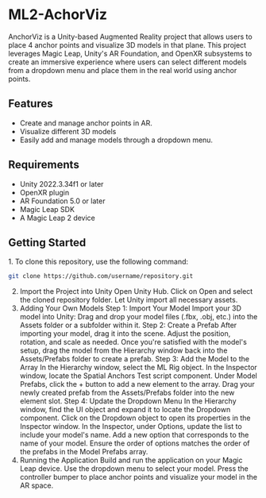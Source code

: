 # ML2-AchorViz
 
AnchorViz is a Unity-based Augmented Reality project that allows users to place 4 anchor points and visualize 3D models in that plane. This project leverages Magic Leap, Unity's AR Foundation, and OpenXR subsystems to create an immersive experience where users can select different models from a dropdown menu and place them in the real world using anchor points.

<h2> Features </h2>
<ul>
 <li> Create and manage anchor points in AR. </li>
 <li>Visualize different 3D models</li>
 <li>Easily add and manage models through a dropdown menu.</li>
</ul>

<h2> Requirements </h2>
<ul>
 <li>Unity 2022.3.34f1 or later</li>
 <li>OpenXR plugin </li>
 <li>AR Foundation 5.0 or later</li>
 <li>Magic Leap SDK</li>
 <li>A Magic Leap 2 device</li>
</ul>

<h2> Getting Started </h2>
1. To clone this repository, use the following command:

```bash
git clone https://github.com/username/repository.git
``` 

2. Import the Project into Unity
Open Unity Hub.
Click on Open and select the cloned repository folder.
Let Unity import all necessary assets.
3. Adding Your Own Models
Step 1: Import Your Model
Import your 3D model into Unity:
Drag and drop your model files (.fbx, .obj, etc.) into the Assets folder or a subfolder within it.
Step 2: Create a Prefab
After importing your model, drag it into the scene.
Adjust the position, rotation, and scale as needed.
Once you're satisfied with the model's setup, drag the model from the Hierarchy window back into the Assets/Prefabs folder to create a prefab.
Step 3: Add the Model to the Array
In the Hierarchy window, select the ML Rig object.
In the Inspector window, locate the Spatial Anchors Test script component.
Under Model Prefabs, click the + button to add a new element to the array.
Drag your newly created prefab from the Assets/Prefabs folder into the new element slot.
Step 4: Update the Dropdown Menu
In the Hierarchy window, find the UI object and expand it to locate the Dropdown component.
Click on the Dropdown object to open its properties in the Inspector window.
In the Inspector, under Options, update the list to include your model's name.
Add a new option that corresponds to the name of your model.
Ensure the order of options matches the order of the prefabs in the Model Prefabs array.
4. Running the Application
Build and run the application on your Magic Leap device.
Use the dropdown menu to select your model.
Press the controller bumper to place anchor points and visualize your model in the AR space.
